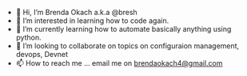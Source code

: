 - 👋 Hi, I’m Brenda Okach a.k.a @bresh
- 👀 I’m interested in learning how to code again. 
- 🌱 I’m currently learning how to automate basically anything using python.
- 💞️ I’m looking to collaborate on topics on configuraion management, devops, Devnet
- 📫 How to reach me ... email me on brendaokach4@gmail.com

<!---
bresh/bresh is a ✨ special ✨ repository because its `README.md` (this file) appears on your GitHub profile.
You can click the Preview link to take a look at your changes.
--->
